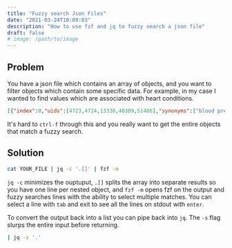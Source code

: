 ```yaml
---
title: "Fuzzy search Json Files"
date: "2021-03-24T10:09:03"
description: "How to use fzf and jq to fuzzy search a json file"
draft: false
# image: /path/to/image
---
```


## Problem

You have a json file which contains an array of objects, and you want to filter objects which contain some specific data.
For example, in my case I wanted to find values which are associated with heart conditions.

<!-- prettier-ignore-start -->
```json
[{"index":0,"uids":[4723,4724,13338,40309,51486],"synonyms":["blood pressure high","diastolic hypertension","elevated blood pressure","essential hypertension","high blood pressure","htn","hypertension","malignant hypertension","pulmonary hypertension","systemic hypertension"],"common_name":"hypertension","ignore":false,"umls_cuis":["C0020538","C0020540","C0085580","C0221154","C0235222"],"cond_id":"C0020538,C0020540,C0085580,C0221154,C0235222"},{"index":1,"uids":[2688],"synonyms":["DM","diabetes","diabetes mellitus"],"common_name":"diabetes mellitus","ignore":false,"umls_cuis":["C0011849"],"cond_id":"C0011849"},{"index":2,"uids":[2691],"synonyms":["DM2","adult onset diabetes","adult onset diabetes mellitus","aodm","diabetes mellitus ii","diabetes mellitus type 2","diabetes mellitus type ii","diabetes type 2","diabetes type ii","dmii","niddm","non-insulin dependent diabetes","non-insulin dependent diabetes mellitus","non-insulin-dependent diabetes","non-insulin-dependent diabetes mellitus","noninsulin-dependent diabetes mellitus","t2dm","type 2 diabetes","type 2 diabetes mellitus","type ii diabetes","type ii diabetes mellitus"],"common_name":"type 2 diabetes","ignore":false,"umls_cuis":["C0011860"],"cond_id":"C0011860"},{"index":3,"uids":[2689,84939],"synonyms":["brittle diabetes","brittle diabetes mellitus","diabetes brittle","diabetes mellitus insulin dependent","diabetes mellitus type 1","diabetes mellitus type i","diabetes type 1","diabetes type i","iddm","iddm1","insulin dependent diabetes","insulin dependent diabetes mellitus","insulin-dependent diabetes","insulin-dependent diabetes mellitus","juvenile onset diabetes","labile diabetes","t1dm","type 1 diabetes","type 1 diabetes mellitus","type i diabetes","type i diabetes mellitus"],"common_name":"type 1 diabetes","ignore":false,"umls_cuis":["C0011854","C0342302"],"cond_id":"C0011854,C0342302"},{"index":5,"uids":[2302,2304,52655,307633],"synonyms":["CAD","cardiac ischemia","coronary arteriosclerosis","coronary artery disease","coronary disease","coronary heart disease","coronary stenosis","myocardial ischemia"],"common_name":"coronary artery disease","ignore":false,"umls_cuis":["C0010054","C0010068","C0242231","C1956346"],"cond_id":"C0010054,C0010068,C0242231,C1956346"},{"index":6,"uids":[13484],"synonyms":["depression symptoms","depressive symptoms","symptoms of depression"],"common_name":"depressive symptoms","ignore":false,"umls_cuis":["C0086132"],"cond_id":"C0086132"},{"index":7,"uids":[2627,2632,192635],"synonyms":["chronic depression","depression","depression chronic","depressions","depressive disorder","depressive illness"],"common_name":"depression","ignore":false,"umls_cuis":["C0011570","C0011581","C0581391"],"cond_id":"C0011570,C0011581,C0581391"},{"index":8,"uids":[198228,245438],"synonyms":["major depression","major depressive disorder","severe depression"],"common_name":"severe depression","ignore":false,"umls_cuis":["C0588008","C1269683"],"cond_id":"C0588008,C1269683"},{"index":9,"uids":[82279],"synonyms":["anxiety depression","anxiety/depression","depression anxiety"],"common_name":"anxiety/depression","ignore":false,"umls_cuis":["C0338908"],"cond_id":"C0338908"},{"index":10,"uids":[38],"synonyms":["abdominal cramp","abdominal cramping","abdominal cramps","crampy abdominal pain"],"common_name":"abdominal cramping","ignore":false,"umls_cuis":["C0000729"],"cond_id":"C0000729"}]
```
<!-- prettier-ignore-end -->

It's hard to `ctrl-f` through this and you really want to get the entire objects that match a fuzzy search.

## Solution

```sh
cat YOUR_FILE | jq -c '.[]' | fzf -m
```

`jq -c` minimizes the ouptuput, `.[]` splits the array into separate results so you have one line per nested object, and `fzf -m` opens fzf on the output and fuzzy searches lines with the ability to select multiple matches.
You can select a line with `tab` and exit to see all the lines on stdout with `enter`.

To convert the output back into a list you can pipe back into `jq`. The `-s` flag slurps the entire input before returning.

```sh
| jq -s '.'
```
